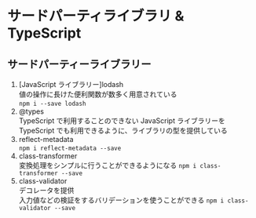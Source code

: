 # サードパーティライブラリ & TypeScript

## サードパーティーライブラリー

1. [JavaScript ライブラリー]lodash  
   値の操作に長けた便利関数が数多く用意されている  
   `npm i --save lodash`
2. @types  
   TypeScript で利用することのできない JavaScript ライブラリーを TypeScript でも利用できるように、ライブラリの型を提供している
3. reflect-metadata  
   `npm i reflect-metadata --save`
4. class-transformer    
    変換処理をシンプルに行うことができるようになる
   `npm i class-transformer --save`
5. class-validator      
    デコレータを提供        
    入力値などの検証をするバリデーションを使うことができる
   `npm i class-validator --save`
